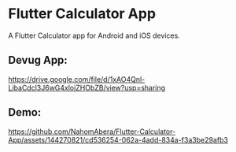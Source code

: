 # Flutter Calculator App

A Flutter Calculator app for Android and iOS devices.
## Devug App:
https://drive.google.com/file/d/1xAO4Qnl-LjbaCdcl3J6wG4xlojZHObZB/view?usp=sharing

## Demo:
https://github.com/NahomAbera/Flutter-Calculator-App/assets/144270821/cd536254-062a-4add-834a-f3a3be29afb3
